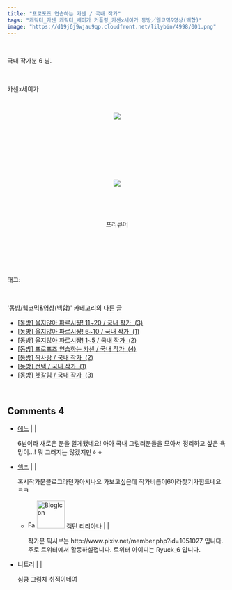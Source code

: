 ```yaml
---
title: "프로포즈 연습하는 카센 / 국내 작가"
tags: "캐릭터_카센 캐릭터_세이가 커플링_카센x세이가 동방／웹코믹&영상(백합)"
image: "https://d19j6j9wjau9qp.cloudfront.net/lilybin/4998/001.png"
---
```

<div class="article">
<div class="area_view">
<div class="tt_article_useless_p_margin"><p><br/></p><p>국내 작가분 6 님.</p><p><br/></p><p>카센x세이가</p><p><br/></p><p></p><p style="text-align: center; clear: none; float: none;"><span class="imageblock" style="display: inline-block; width: 100%; height: auto; max-width: 100%;"><img src="{{ site.imgserver8 }}/lilybin/4998/001.png"/></span></p><p style="text-align: center; clear: none; float: none;"><br/></p><p style="text-align: center; clear: none; float: none;"><br/></p><p style="text-align: center; clear: none; float: none;"><br/></p><p><br/></p><p style="text-align: center; clear: none; float: none;"><span class="imageblock" style="display: inline-block; width: 100%; height: auto; max-width: 100%;"><img src="{{ site.imgserver8 }}/lilybin/4998/002.png"/></span></p><p style="text-align: center; clear: none; float: none;"><br/></p><p style="text-align: center; clear: none; float: none;"><br/></p><p style="text-align: center; clear: none; float: none;"><span style="color: rgb(51, 51, 51);">프리큐어</span></p><p><br/></p><p><br/></p>
</div>
</div></div><br/>
<div class="tagTrail">
<p>태그: </p>
<ul>
</ul>
</div><br/>
<div class="another">
<p>'동방/웹코믹&amp;영상(백합)' 카테고리의 다른 글</p>
<ul>
<li><a href="/lilybin_5010">
[동방] 울지않아 파르시쨩! 11~20 / 국내 작가  (3)
</a></li>
<li><a href="/lilybin_5009">
[동방] 울지않아 파르시쨩! 6~10 / 국내 작가  (1)
</a></li>
<li><a href="/lilybin_5008">
[동방] 울지않아 파르시쨩! 1~5 / 국내 작가  (2)
</a></li>
<li><a href="/lilybin_4998">
[동방] 프로포즈 연습하는 카센 / 국내 작가  (4)
</a></li>
<li><a href="/lilybin_4997">
[동방] 짝사랑 / 국내 작가  (2)
</a></li>
<li><a href="/lilybin_4996">
[동방] 선택 / 국내 작가  (1)
</a></li>
<li><a href="/lilybin_4995">
[동방] 헷갈림 / 국내 작가  (3)
</a></li>
</ul>
</div><br/>
<div class="comment">
<h2 class="bold">Comments <span id="commentCount4998">4</span></h2>
<div style="clear:both;">
<div id="entry4998Comment" style="display:block">
<ul class="list_reply">
<li class="rp_general" id="comment12928976">
<div class="post-comment">
<div>
<span>
<i class="fa fa-user"></i> <a href="http://" onclick="return openLinkInNewWindow(this)">에노</a> |
                                |
                               
</span>
<p>6님이라 새로운 분을 알게됐네요! 아아 국내 그림러분들을 모아서 정리하고 싶은 욕망이...! 뭐 그러지는 않겠지만ㅎㅎ</p>

</div>
</div>
</li>
<li class="rp_general" id="comment12929020">
<div class="post-comment">
<div>
<span>
<i class="fa fa-user"></i> <a href="http://" onclick="return openLinkInNewWindow(this)">헬프</a> |
                                |
                               
</span>
<p>혹시작가분블로그라던가아시나요 가보고싶은데 작가비름이6이라찾기가힘드네요ㅋㅋ</p>

</div>
</div>
<div class="parrent">
<ul>
<li class="post-comment reply rp_admin" id="comment12929058">
<div>
<span>
<i class="fa fa-user"></i><img alt="Favicon of https://lilybin.tistory.com" height="16" onerror="this.onerror=null;this.parentNode.removeChild(this)" src="https://lilybin.tistory.com/favicon.ico" width="16"/> <img alt="BlogIcon" height="64" onerror="this.parentNode.removeChild(this)" src="https://lilybin.tistory.com/index.gif" width="64"/> <a href="https://lilybin.tistory.com" onclick="return openLinkInNewWindow(this)">캡틴 리리아나</a><span class="tistoryProfileLayerTrigger" onclick='TistoryProfile.show(event, this, {"title":"\ub9ac\ub9ac\uc544\ub098\uc758 \ubc31\ud569\uacf5\uac04","url":"https:\/\/lilybin.tistory.com","nickname":"\ub9ac\ub9ac\uc544\ub098","items":[]}); return false;'></span> |
																			  |
																			 
</span>
<p>작가분 픽시브는 http://www.pixiv.net/member.php?id=1051027 입니다. 주로 트위터에서 활동하실껍니다. 트위터 아이디는 Ryuck_6 입니다.</p>

</div>
</li>
</ul>
</div>
</li>
<li class="rp_general" id="comment12950345">
<div class="post-comment">
<div>
<span>
<i class="fa fa-user"></i>니트리 |
                                |
                               
</span>
<p>심쿵 그림체 취적이네여</p>

</div>
</div>
</li>
</ul>
</div>
</div>
</div><br/>
<br/>
<p id="refer"></p>
<br/>

